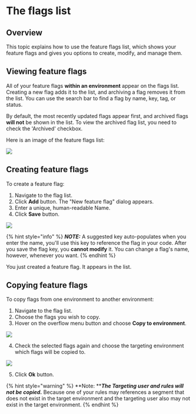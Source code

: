 # The flags list

## Overview

This topic explains how to use the feature flags list, which shows your feature flags and gives you options to create, modify, and manage them.

## Viewing feature flags

All of your feature flags **within an environment** appear on the flags list. Creating a new flag adds it to the list, and archiving a flag removes it from the list. You can use the search bar to find a flag by name, key, tag, or status.

By default, the most recently updated flags appear first, and archived flags **will not** be shown in the list. To view the archived flag list, you need to check the 'Archived' checkbox.

Here is an image of the feature flags list:&#x20;

![](../feature-flags/assets/organizing-flags/the-flags-list/001.webp)

## Creating feature flags

To create a feature flag:

1. Navigate to the flag list.
2. Click **Add** button. The "New feature flag" dialog appears.
3. Enter a unique, human-readable Name.
4. Click **Save** button.

![](../feature-flags/assets/organizing-flags/the-flags-list/002.webp)

{% hint style="info" %}
_**NOTE:**_ A suggested key auto-populates when you enter the name, you'll use this key to reference the flag in your code. After you save the flag key, you **cannot modify** it. You can change a flag's name, however, whenever you want.
{% endhint %}

You just created a feature flag. It appears in the list.

## Copying feature flags

To copy flags from one environment to another environment:

1. Navigate to the flag list.
2. Choose the flags you wish to copy.
3.  Hover on the overflow menu button and choose **Copy to environment**.

![](../feature-flags/assets/organizing-flags/the-flags-list/003.webp)

4.  Check the selected flags again and choose the targeting environment which flags will be copied to.

![](../feature-flags/assets/organizing-flags/the-flags-list/004.webp)

5. Click **Ok** button.

{% hint style="warning" %}
**Note:  **_**The Targeting user and rules will not be copied.**_ Because one of your rules may references a segment that does not exist in the target environment and the targeting user also may not exist in the target environment.
{% endhint %}
